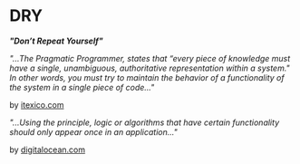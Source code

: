 # DRY

<b><i>"Don’t Repeat Yourself"</i></b>

<i>"...The Pragmatic Programmer, states that “every piece of knowledge must have a single,
unambiguous, authoritative representation within a system."  In other words, you must try to
maintain the behavior of a functionality of the system in a single piece of code..."</i>

by [itexico.com](https://www.itexico.com/blog/software-development-kiss-yagni-dry-3-principles-to-simplify-your-life)

<i>"...Using the principle, logic or algorithms that have certain functionality should only appear
once in an application..."</i>

by [digitalocean.com](https://www.digitalocean.com/community/tutorials/what-is-dry-development)

